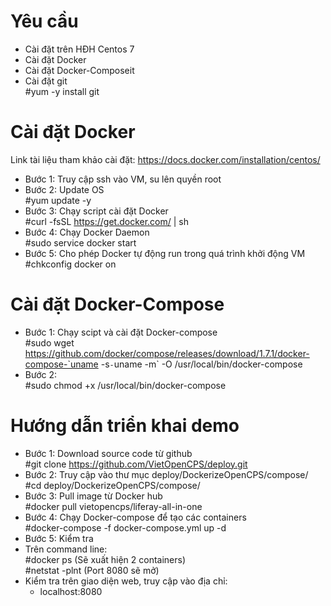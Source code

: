 # Yêu cầu  
* Cài đặt trên HĐH Centos 7  
* Cài đặt Docker  
* Cài đặt Docker-Composeit  
* Cài đặt git  
  #yum -y install git  

# Cài đặt Docker  
Link tài liệu tham khảo cài đặt: https://docs.docker.com/installation/centos/  
* Bước 1: Truy cập ssh vào VM, su lên quyền root  
* Bước 2: Update OS  
  #yum update -y  
* Bước 3: Chạy script cài đặt Docker  
  #curl -fsSL https://get.docker.com/ | sh  
* Bước 4: Chạy Docker Daemon  
  #sudo service docker start  
* Bước 5: Cho phép Docker tự động run trong quá trình khởi động VM  
  #chkconfig docker on  

# Cài đặt Docker-Compose  
* Bước 1: Chạy scipt và cài đặt Docker-compose  
  #sudo wget https://github.com/docker/compose/releases/download/1.7.1/docker-compose-`uname -s`-`uname -m` -O /usr/local/bin/docker-compose  
* Bước 2:  
  #sudo chmod +x /usr/local/bin/docker-compose  

# Hướng dẫn triển khai demo  
* Bước 1: Download source code từ github  
  #git clone https://github.com/VietOpenCPS/deploy.git  
* Bước 2: Truy cập vào thư mục deploy/DockerizeOpenCPS/compose/  
  #cd deploy/DockerizeOpenCPS/compose/  
* Bước 3: Pull image từ Docker hub  
  #docker pull vietopencps/liferay-all-in-one  
* Bước 4: Chạy Docker-compose để tạo các containers  
  #docker-compose -f docker-compose.yml up -d  
* Bước 5: Kiểm tra  
 * Trên command line:  
   #docker ps               (Sẽ xuất hiện 2 containers)  
   #netstat -plnt           (Port 8080 sẽ mở)  
 * Kiểm tra trên giao diện web, truy cập vào địa chỉ:  
   * localhost:8080  
